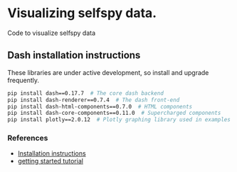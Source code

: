 # Visualizing selfspy data.

Code to visualize selfspy data

## Dash installation instructions

These libraries are under active development, so install and upgrade frequently.

```bash
pip install dash==0.17.7  # The core dash backend
pip install dash-renderer==0.7.4  # The dash front-end
pip install dash-html-components==0.7.0  # HTML components
pip install dash-core-components==0.11.0  # Supercharged components
pip install plotly==2.0.12  # Plotly graphing library used in examples
```

### References

- [Installation instructions](https://plot.ly/dash/installation)
- [getting started tutorial](https://plot.ly/dash/getting-started)